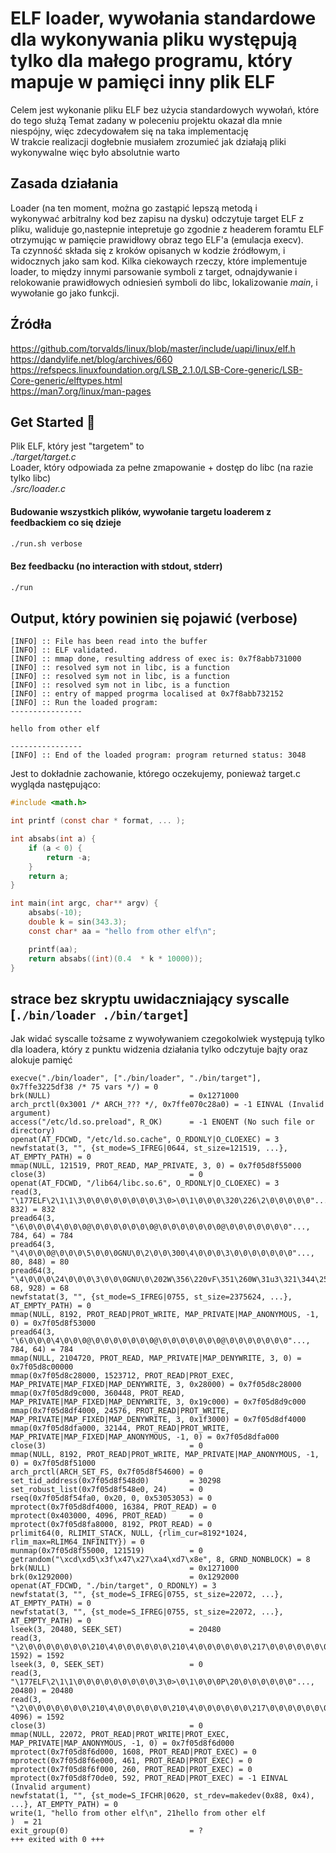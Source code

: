 
# ELF loader, wywołania standardowe dla wykonywania pliku występują tylko dla małego programu, który mapuje w pamięci inny plik ELF 
Celem jest wykonanie pliku ELF bez użycia standardowych wywołań, które do tego służą 
Temat zadany w poleceniu projektu okazał dla mnie niespójny, więc zdecydowałem się na taka implementację  
W trakcie realizacji dogłebnie musiałem zrozumieć jak działają pliki wykonywalne więc było absolutnie warto  
## Zasada działania
Loader (na ten moment, można go zastąpić lepszą metodą i wykonywać arbitralny kod bez zapisu na dysku) odczytuje target ELF z pliku, waliduje go,nastepnie intepretuje go zgodnie z headerem foramtu ELF otrzymując w pamięcie prawidłowy obraz tego ELF'a (emulacja execv).  
Ta czynność składa się z kroków opisanych w kodzie źródłowym, i widocznych jako sam kod. Kilka ciekowaych rzeczy, które implementuje loader, to między innymi parsowanie symboli z target, odnajdywanie i relokowanie prawidłowych odniesień symboli do libc, lokalizowanie *main*, i wywołanie go jako funkcji.

## Źródła
https://github.com/torvalds/linux/blob/master/include/uapi/linux/elf.h  
https://dandylife.net/blog/archives/660  
https://refspecs.linuxfoundation.org/LSB_2.1.0/LSB-Core-generic/LSB-Core-generic/elftypes.html  
https://man7.org/linux/man-pages  


## Get Started 🚀  
Plik ELF, który jest "targetem" to  
*./target/target.c*  
Loader, który odpowiada za pełne zmapowanie + dostęp do libc (na razie tylko libc)  
*./src/loader.c*  
#### Budowanie wszystkich plików, wywołanie targetu loaderem z feedbackiem co się dzieje
```sh
./run.sh verbose
```
#### Bez feedbacku (no interaction with stdout, stderr)
```sh
./run
```

## Output, który powinien się pojawić (verbose)
```
[INFO] :: File has been read into the buffer
[INFO] :: ELF validated.
[INFO] :: mmap done, resulting address of exec is: 0x7f8abb731000
[INFO] :: resolved sym not in libc, is a function
[INFO] :: resolved sym not in libc, is a function
[INFO] :: resolved sym not in libc, is a function
[INFO] :: entry of mapped progrma localised at 0x7f8abb732152
[INFO] :: Run the loaded program:
----------------

hello from other elf

----------------
[INFO] :: End of the loaded program: program returned status: 3048
```
Jest to dokładnie zachowanie, którego oczekujemy, ponieważ target.c wygląda następująco:
```c
#include <math.h>

int printf (const char * format, ... );

int absabs(int a) { 
    if (a < 0) { 
        return -a;
    }
    return a;
}

int main(int argc, char** argv) {
    absabs(-10);
    double k = sin(343.3);
    const char* aa = "hello from other elf\n";

    printf(aa);
    return absabs((int)(0.4  * k * 10000));
}
```
## strace bez skryptu uwidaczniający syscalle [```./bin/loader ./bin/target```]  
Jak widać syscalle tożsame z wywoływaniem czegokolwiek występują tylko dla loadera, który z punktu widzenia działania tylko odczytuje bajty oraz alokuje pamięć

```
execve("./bin/loader", ["./bin/loader", "./bin/target"], 0x7ffe3225df38 /* 75 vars */) = 0
brk(NULL)                               = 0x1271000
arch_prctl(0x3001 /* ARCH_??? */, 0x7ffe070c28a0) = -1 EINVAL (Invalid argument)
access("/etc/ld.so.preload", R_OK)      = -1 ENOENT (No such file or directory)
openat(AT_FDCWD, "/etc/ld.so.cache", O_RDONLY|O_CLOEXEC) = 3
newfstatat(3, "", {st_mode=S_IFREG|0644, st_size=121519, ...}, AT_EMPTY_PATH) = 0
mmap(NULL, 121519, PROT_READ, MAP_PRIVATE, 3, 0) = 0x7f05d8f55000
close(3)                                = 0
openat(AT_FDCWD, "/lib64/libc.so.6", O_RDONLY|O_CLOEXEC) = 3
read(3, "\177ELF\2\1\1\3\0\0\0\0\0\0\0\0\3\0>\0\1\0\0\0\320\226\2\0\0\0\0\0"..., 832) = 832
pread64(3, "\6\0\0\0\4\0\0\0@\0\0\0\0\0\0\0@\0\0\0\0\0\0\0@\0\0\0\0\0\0\0"..., 784, 64) = 784
pread64(3, "\4\0\0\0@\0\0\0\5\0\0\0GNU\0\2\0\0\300\4\0\0\0\3\0\0\0\0\0\0\0"..., 80, 848) = 80
pread64(3, "\4\0\0\0\24\0\0\0\3\0\0\0GNU\0\202W\356\220vF\351\260W\31u3\321\344\254\216"..., 68, 928) = 68
newfstatat(3, "", {st_mode=S_IFREG|0755, st_size=2375624, ...}, AT_EMPTY_PATH) = 0
mmap(NULL, 8192, PROT_READ|PROT_WRITE, MAP_PRIVATE|MAP_ANONYMOUS, -1, 0) = 0x7f05d8f53000
pread64(3, "\6\0\0\0\4\0\0\0@\0\0\0\0\0\0\0@\0\0\0\0\0\0\0@\0\0\0\0\0\0\0"..., 784, 64) = 784
mmap(NULL, 2104720, PROT_READ, MAP_PRIVATE|MAP_DENYWRITE, 3, 0) = 0x7f05d8c00000
mmap(0x7f05d8c28000, 1523712, PROT_READ|PROT_EXEC, MAP_PRIVATE|MAP_FIXED|MAP_DENYWRITE, 3, 0x28000) = 0x7f05d8c28000
mmap(0x7f05d8d9c000, 360448, PROT_READ, MAP_PRIVATE|MAP_FIXED|MAP_DENYWRITE, 3, 0x19c000) = 0x7f05d8d9c000
mmap(0x7f05d8df4000, 24576, PROT_READ|PROT_WRITE, MAP_PRIVATE|MAP_FIXED|MAP_DENYWRITE, 3, 0x1f3000) = 0x7f05d8df4000
mmap(0x7f05d8dfa000, 32144, PROT_READ|PROT_WRITE, MAP_PRIVATE|MAP_FIXED|MAP_ANONYMOUS, -1, 0) = 0x7f05d8dfa000
close(3)                                = 0
mmap(NULL, 8192, PROT_READ|PROT_WRITE, MAP_PRIVATE|MAP_ANONYMOUS, -1, 0) = 0x7f05d8f51000
arch_prctl(ARCH_SET_FS, 0x7f05d8f54600) = 0
set_tid_address(0x7f05d8f548d0)         = 30298
set_robust_list(0x7f05d8f548e0, 24)     = 0
rseq(0x7f05d8f54fa0, 0x20, 0, 0x53053053) = 0
mprotect(0x7f05d8df4000, 16384, PROT_READ) = 0
mprotect(0x403000, 4096, PROT_READ)     = 0
mprotect(0x7f05d8fa8000, 8192, PROT_READ) = 0
prlimit64(0, RLIMIT_STACK, NULL, {rlim_cur=8192*1024, rlim_max=RLIM64_INFINITY}) = 0
munmap(0x7f05d8f55000, 121519)          = 0
getrandom("\xcd\xd5\x3f\x47\x27\xa4\xd7\x8e", 8, GRND_NONBLOCK) = 8
brk(NULL)                               = 0x1271000
brk(0x1292000)                          = 0x1292000
openat(AT_FDCWD, "./bin/target", O_RDONLY) = 3
newfstatat(3, "", {st_mode=S_IFREG|0755, st_size=22072, ...}, AT_EMPTY_PATH) = 0
newfstatat(3, "", {st_mode=S_IFREG|0755, st_size=22072, ...}, AT_EMPTY_PATH) = 0
lseek(3, 20480, SEEK_SET)               = 20480
read(3, "\2\0\0\0\0\0\0\0\210\4\0\0\0\0\0\0\210\4\0\0\0\0\0\0\217\0\0\0\0\0\0\0"..., 1592) = 1592
lseek(3, 0, SEEK_SET)                   = 0
read(3, "\177ELF\2\1\1\0\0\0\0\0\0\0\0\0\3\0>\0\1\0\0\0P\20\0\0\0\0\0\0"..., 20480) = 20480
read(3, "\2\0\0\0\0\0\0\0\210\4\0\0\0\0\0\0\210\4\0\0\0\0\0\0\217\0\0\0\0\0\0\0"..., 4096) = 1592
close(3)                                = 0
mmap(NULL, 22072, PROT_READ|PROT_WRITE|PROT_EXEC, MAP_PRIVATE|MAP_ANONYMOUS, -1, 0) = 0x7f05d8f6d000
mprotect(0x7f05d8f6d000, 1608, PROT_READ|PROT_EXEC) = 0
mprotect(0x7f05d8f6e000, 461, PROT_READ|PROT_EXEC) = 0
mprotect(0x7f05d8f6f000, 260, PROT_READ|PROT_EXEC) = 0
mprotect(0x7f05d8f70de0, 592, PROT_READ|PROT_EXEC) = -1 EINVAL (Invalid argument)
newfstatat(1, "", {st_mode=S_IFCHR|0620, st_rdev=makedev(0x88, 0x4), ...}, AT_EMPTY_PATH) = 0
write(1, "hello from other elf\n", 21hello from other elf
)  = 21
exit_group(0)                           = ?
+++ exited with 0 +++
```
